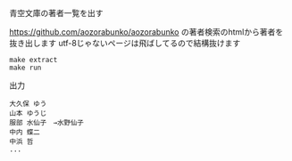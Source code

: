 青空文庫の著者一覧を出す

https://github.com/aozorabunko/aozorabunko の著者検索のhtmlから著者を抜き出します
utf-8じゃないページは飛ばしてるので結構抜けます

```
make extract
make run
```

出力

```
大久保 ゆう
山本 ゆうじ
服部 水仙子　→水野仙子
中内 蝶二
中浜 哲
...
```
